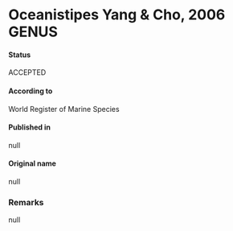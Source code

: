 # Oceanistipes Yang & Cho, 2006 GENUS

#### Status
ACCEPTED

#### According to
World Register of Marine Species

#### Published in
null

#### Original name
null

### Remarks
null